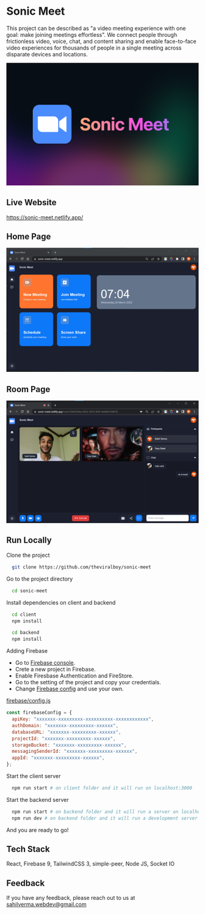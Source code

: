# Sonic Meet

This project can be described as "a video meeting experience with one goal: make joining meetings effortless". We connect people through frictionless video, voice, chat, and content sharing and enable face-to-face video experiences for thousands of people in a single meeting across disparate devices and locations.

![Sonic Meet](/screenshot/sonic-meet.png)

## Live Website

https://sonic-meet.netlify.app/

## Home Page

![Home](/screenshot/home.png)

## Room Page

![Explore](/screenshot/room.png)

## Run Locally

Clone the project

```bash
  git clone https://github.com/theviralboy/sonic-meet
```

Go to the project directory

```bash
  cd sonic-meet
```

Install dependencies on client and backend

```bash
  cd client
  npm install
```

```bash
  cd backend
  npm install
```

Adding Firebase

- Go to [Firebase console](https://console.firebase.google.com/).
- Crete a new project in Firebase.
- Enable Firesbase Authentication and FireStore.
- Go to the setting of the project and copy your credentials.
- Change [Firebase config](/client/src/firebase/config.js) and use your own.

[firebase/config.js](/client/src/firebase/config.js)

```js
const firebaseConfig = {
  apiKey: "xxxxxxx-xxxxxxxxx-xxxxxxxxxx-xxxxxxxxxxxx",
  authDomain: "xxxxxxx-xxxxxxxxx-xxxxxx",
  databaseURL: "xxxxxxx-xxxxxxxxx-xxxxxx",
  projectId: "xxxxxxx-xxxxxxxxx-xxxxxx",
  storageBucket: "xxxxxxx-xxxxxxxxx-xxxxxx",
  messagingSenderId: "xxxxxxx-xxxxxxxxx-xxxxxx",
  appId: "xxxxxxx-xxxxxxxxx-xxxxxx",
};
```

Start the client server

```bash
  npm run start # on client folder and it will run on localhost:3000
```

Start the backend server

```bash
  npm run start # on backend folder and it will run a server on localhost:5000
  npm run dev # on backend folder and it will run a development server on localhost:5000
```

And you are ready to go!

## Tech Stack

React, Firebase 9, TailwindCSS 3, simple-peer, Node JS, Socket IO

## Feedback

If you have any feedback, please reach out to us at sahilverma.webdev@gmail.com
